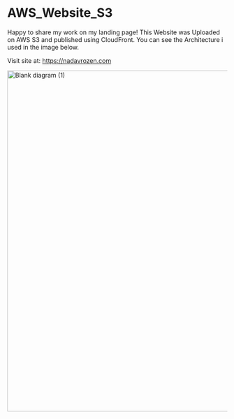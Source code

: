# AWS_Website_S3

Happy to share my work on my landing page!
This Website was Uploaded on AWS S3 and published using CloudFront.
You can see the Architecture i used in the image below.

Visit site at: https://nadavrozen.com


<img width="990" height="780" alt="Blank diagram (1)" src="https://github.com/user-attachments/assets/4b43e115-9ac1-468d-950f-6ce572ca6f64" />
